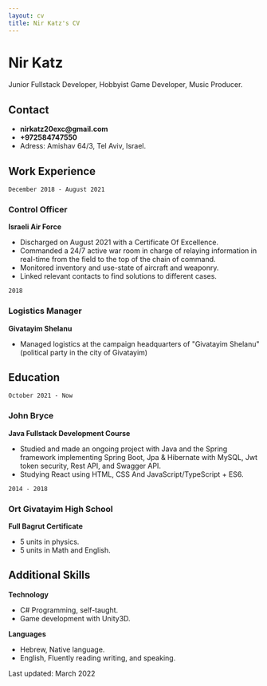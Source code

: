 ```yaml
---
layout: cv
title: Nir Katz's CV
---
```

# Nir Katz
Junior Fullstack Developer, Hobbyist Game Developer, Music Producer.

## Contact
* __nirkatz20exc@gmail.com__
* __+972584747550__
* Adress: Amishav 64/3, Tel Aviv, Israel.
<!-- ## Currently
Looking for a job as a Junior Fullstack Developer/Unity Game Developer. -->

<!-- ## Links
<div id="webaddress">
<a href="https://github.com/tamboor" target="_blank">My GitHub Profile</a> | <a href="https://www.linkedin.com/in/nir-katz-0ab3891b9/">My LinkedIn Profile</a>
</div> -->

## Work Experience

`December 2018 - August 2021`
### Control Officer
__Israeli Air Force__
* Discharged on August 2021 with a Certificate Of Excellence.
* Commanded a 24/7 active war room in charge of relaying information in real-time from the field to the top of the chain of command.
* Monitored inventory and use-state of aircraft and weaponry.
* Linked relevant contacts to find solutions to different cases.

`2018`
### Logistics Manager
__Givatayim Shelanu__
* Managed logistics at the campaign headquarters of "Givatayim Shelanu" (political party in the city of Givatayim)

<!-- add work experience  -->
## Education

`October 2021 - Now`
### John Bryce
__Java Fullstack Development Course__
* Studied and made an ongoing project with Java and the Spring framework implementing Spring Boot, Jpa & Hibernate with MySQL, Jwt token security, Rest API, and Swagger API. 
* Studying React using HTML, CSS And JavaScript/TypeScript + ES6.

`2014 - 2018`
### Ort Givatayim High School
__Full Bagrut Certificate__
* 5 units in physics.
* 5 units in Math and English.

## Additional Skills
__Technology__
* C# Programming, self-taught.
* Game development with Unity3D.

__Languages__
* Hebrew, Native language.
* English, Fluently reading writing, and speaking.

Last updated: March 2022

<!-- __Art__
* Music production with Ableton Live.
* Video editing with Premiere pro. -->



